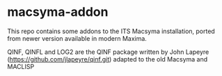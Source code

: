 # macsyma-addon

This repo contains some addons to the ITS Macsyma installation, ported from newer version available in modern Maxima.

QINF, QINFL and LOG2 are the QINF package written by John Lapeyre (https://github.com/jlapeyre/qinf.git) adapted to the old Macsyma and MACLISP
